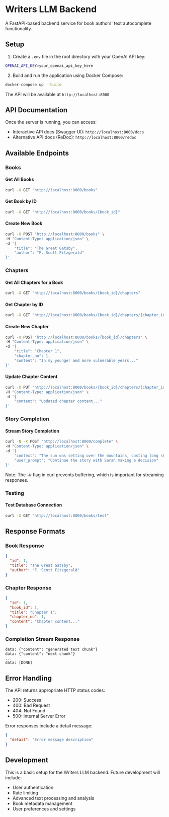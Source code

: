 # Writers LLM Backend

A FastAPI-based backend service for book authors' text autocomplete functionality.

## Setup

1. Create a `.env` file in the root directory with your OpenAI API key:

```bash
OPENAI_API_KEY=your_openai_api_key_here
```

2. Build and run the application using Docker Compose:

```bash
docker-compose up --build
```

The API will be available at `http://localhost:8000`

## API Documentation

Once the server is running, you can access:

- Interactive API docs (Swagger UI): `http://localhost:8000/docs`
- Alternative API docs (ReDoc): `http://localhost:8000/redoc`

## Available Endpoints

### Books

#### Get All Books

```bash
curl -X GET "http://localhost:8000/books"
```

#### Get Book by ID

```bash
curl -X GET "http://localhost:8000/books/{book_id}"
```

#### Create New Book

```bash
curl -X POST "http://localhost:8000/books" \
-H "Content-Type: application/json" \
-d '{
    "title": "The Great Gatsby",
    "author": "F. Scott Fitzgerald"
}'
```

### Chapters

#### Get All Chapters for a Book

```bash
curl -X GET "http://localhost:8000/books/{book_id}/chapters"
```

#### Get Chapter by ID

```bash
curl -X GET "http://localhost:8000/books/{book_id}/chapters/{chapter_id}"
```

#### Create New Chapter

```bash
curl -X POST "http://localhost:8000/books/{book_id}/chapters" \
-H "Content-Type: application/json" \
-d '{
    "title": "Chapter 1",
    "chapter_no": 1,
    "content": "In my younger and more vulnerable years..."
}'
```

#### Update Chapter Content

```bash
curl -X PUT "http://localhost:8000/books/{book_id}/chapters/{chapter_id}" \
-H "Content-Type: application/json" \
-d '{
    "content": "Updated chapter content..."
}'
```

### Story Completion

#### Stream Story Completion

```bash
curl -N -X POST "http://localhost:8000/complete" \
-H "Content-Type: application/json" \
-d '{
    "context": "The sun was setting over the mountains, casting long shadows across the valley. Sarah stood at the edge of the cliff, her heart pounding with anticipation.",
    "user_prompt": "Continue the story with Sarah making a decision"
}'
```

Note: The `-N` flag in curl prevents buffering, which is important for streaming responses.

### Testing

#### Test Database Connection

```bash
curl -X GET "http://localhost:8000/books/test"
```

## Response Formats

### Book Response

```json
{
  "id": 1,
  "title": "The Great Gatsby",
  "author": "F. Scott Fitzgerald"
}
```

### Chapter Response

```json
{
  "id": 1,
  "book_id": 1,
  "title": "Chapter 1",
  "chapter_no": 1,
  "content": "Chapter content..."
}
```

### Completion Stream Response

```
data: {"content": "generated text chunk"}
data: {"content": "next chunk"}
...
data: [DONE]
```

## Error Handling

The API returns appropriate HTTP status codes:

- 200: Success
- 400: Bad Request
- 404: Not Found
- 500: Internal Server Error

Error responses include a detail message:

```json
{
  "detail": "Error message description"
}
```

## Development

This is a basic setup for the Writers LLM backend. Future development will include:

- User authentication
- Rate limiting
- Advanced text processing and analysis
- Book metadata management
- User preferences and settings
